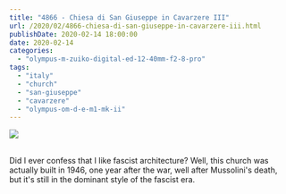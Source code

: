 ```yaml
---
title: "4866 - Chiesa di San Giuseppe in Cavarzere III"
url: /2020/02/4866-chiesa-di-san-giuseppe-in-cavarzere-iii.html
publishDate: 2020-02-14 18:00:00
date: 2020-02-14
categories: 
  - "olympus-m-zuiko-digital-ed-12-40mm-f2-8-pro"
tags: 
  - "italy"
  - "church"
  - "san-giuseppe"
  - "cavarzere"
  - "olympus-om-d-e-m1-mk-ii"
---
```

<div class="container">
<div class="center"><a target="_blank" href="https://d25zfm9zpd7gm5.cloudfront.net/1200x1200/2018/20180512_120125_lr.jpg"><img class="webfeedsFeaturedVisual" src="https://d25zfm9zpd7gm5.cloudfront.net/0600x0600/2018/20180512_120125_lr.jpg" /></a></div>
</div>
<br />

Did I ever confess that I like fascist architecture? Well, this
church was actually built in 1946, one year after the war, well
after Mussolini's death, but it's still in the dominant style of the
fascist era.